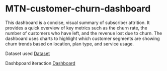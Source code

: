# MTN-customer-churn-dashboard
This dashboard is a concise, visual summary of subscriber attrition. It provides a quick overview of key metrics such as the churn rate, the number of customers who have left, and the revenue lost due to churn.  The dashboard uses charts to highlight which customer segments are showing churn trends based on location, plan type, and service usage.

Dataset used
<a href="https://github.com/MujeebAlli-O/MTN-customer-churn-dashboard/blob/main/mtn_customer_churn.csv">Dataset</a>

Dashbpoard iteraction
<a href= "https://github.com/MujeebAlli-O/MTN-customer-churn-dashboard/blob/main/MTN%20customr%20churn%20dashboard.pbix">Dashboard</a>

